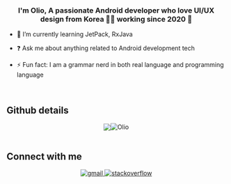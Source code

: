 ### <div align="center">I'm Olio, A passionate Android developer who love UI/UX design from Korea 👨‍💻 working since 2020 🚀 </div>  
 
- 🌱 I’m currently learning JetPack, RxJava

- ❓ Ask me about anything related to Android development tech   
 
- ⚡ Fun fact: I am a grammar nerd in both real language and programming language  
 
<br/>  

## Github details
<div align="center"><img src="https://github-readme-stats.vercel.app/api?username=Olio&show_icons=true&count_private=true&hide_border=true" align="center" /><img src="https://github-readme-stats.vercel.app/api/top-langs?username=Olio&show_icons=true&locale=en&layout=compact" alt="Olio" align="center"/></div> 

<br/>

## Connect with me  
<div align="center">
<a href="mailto:jnugg0819@gmail.com" target="_blank">
<img src=https://img.shields.io/badge/gmail-%23EA4335.svg?&style=for-the-badge&logo=gmail&logoColor=white alt=gmail style="margin-bottom: 5px;" />
</a>
<a href="https://stackoverflow.com/users/12361359/ollio" target="_blank">
<img src=https://img.shields.io/badge/stackoverflow-%23F28032.svg?&style=for-the-badge&logo=stackoverflow&logoColor=white alt=stackoverflow style="margin-bottom: 5px;" />
</a>
</div>  

